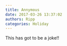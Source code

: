 ```yaml
---
title: Annymous
date: 2017-03-26 13:37:02
authors: Ripp
categories: Holiday
---
```


 This has got to be a joke!!